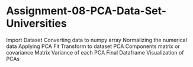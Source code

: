 # Assignment-08-PCA-Data-Set-Universities
Import Dataset  Converting data to numpy array  Normalizing the numerical data  Applying PCA Fit Transform to dataset  PCA Components matrix or covariance Matrix  Variance of each PCA  Final Dataframe  Visualization of PCAs
